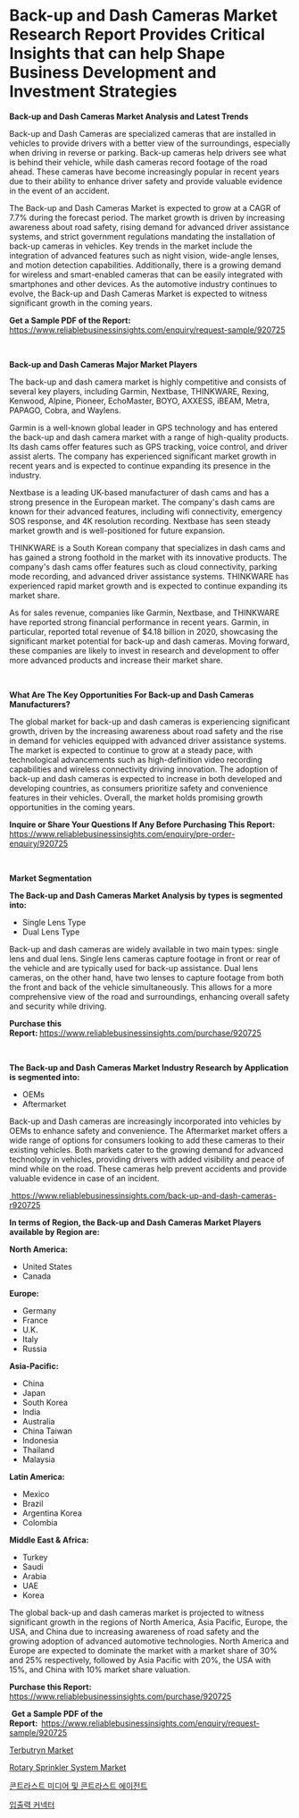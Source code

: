 <p><h1>Back-up and Dash Cameras Market Research Report Provides Critical Insights that can help Shape Business Development and Investment Strategies</h1></p><p><strong>Back-up and Dash Cameras Market Analysis and Latest Trends</strong></p>
<p><p>Back-up and Dash Cameras are specialized cameras that are installed in vehicles to provide drivers with a better view of the surroundings, especially when driving in reverse or parking. Back-up cameras help drivers see what is behind their vehicle, while dash cameras record footage of the road ahead. These cameras have become increasingly popular in recent years due to their ability to enhance driver safety and provide valuable evidence in the event of an accident.</p><p>The Back-up and Dash Cameras Market is expected to grow at a CAGR of 7.7% during the forecast period. The market growth is driven by increasing awareness about road safety, rising demand for advanced driver assistance systems, and strict government regulations mandating the installation of back-up cameras in vehicles. Key trends in the market include the integration of advanced features such as night vision, wide-angle lenses, and motion detection capabilities. Additionally, there is a growing demand for wireless and smart-enabled cameras that can be easily integrated with smartphones and other devices. As the automotive industry continues to evolve, the Back-up and Dash Cameras Market is expected to witness significant growth in the coming years.</p></p>
<p><strong>Get a Sample PDF of the Report:&nbsp;</strong> <a href="https://www.reliablebusinessinsights.com/enquiry/request-sample/920725">https://www.reliablebusinessinsights.com/enquiry/request-sample/920725</a></p>
<p>&nbsp;</p>
<p><strong>Back-up and Dash Cameras Major Market Players</strong></p>
<p><p>The back-up and dash camera market is highly competitive and consists of several key players, including Garmin, Nextbase, THINKWARE, Rexing, Kenwood, Alpine, Pioneer, EchoMaster, BOYO, AXXESS, iBEAM, Metra, PAPAGO, Cobra, and Waylens. </p><p>Garmin is a well-known global leader in GPS technology and has entered the back-up and dash camera market with a range of high-quality products. Its dash cams offer features such as GPS tracking, voice control, and driver assist alerts. The company has experienced significant market growth in recent years and is expected to continue expanding its presence in the industry.</p><p>Nextbase is a leading UK-based manufacturer of dash cams and has a strong presence in the European market. The company's dash cams are known for their advanced features, including wifi connectivity, emergency SOS response, and 4K resolution recording. Nextbase has seen steady market growth and is well-positioned for future expansion.</p><p>THINKWARE is a South Korean company that specializes in dash cams and has gained a strong foothold in the market with its innovative products. The company's dash cams offer features such as cloud connectivity, parking mode recording, and advanced driver assistance systems. THINKWARE has experienced rapid market growth and is expected to continue expanding its market share.</p><p>As for sales revenue, companies like Garmin, Nextbase, and THINKWARE have reported strong financial performance in recent years. Garmin, in particular, reported total revenue of $4.18 billion in 2020, showcasing the significant market potential for back-up and dash cameras. Moving forward, these companies are likely to invest in research and development to offer more advanced products and increase their market share.</p></p>
<p>&nbsp;</p>
<p><strong>What Are The Key Opportunities For Back-up and Dash Cameras Manufacturers?</strong></p>
<p><p>The global market for back-up and dash cameras is experiencing significant growth, driven by the increasing awareness about road safety and the rise in demand for vehicles equipped with advanced driver assistance systems. The market is expected to continue to grow at a steady pace, with technological advancements such as high-definition video recording capabilities and wireless connectivity driving innovation. The adoption of back-up and dash cameras is expected to increase in both developed and developing countries, as consumers prioritize safety and convenience features in their vehicles. Overall, the market holds promising growth opportunities in the coming years.</p></p>
<p><strong>Inquire or Share Your Questions If Any Before Purchasing This Report:</strong> <a href="https://www.reliablebusinessinsights.com/enquiry/pre-order-enquiry/920725">https://www.reliablebusinessinsights.com/enquiry/pre-order-enquiry/920725</a></p>
<p>&nbsp;</p>
<p><strong>Market Segmentation</strong></p>
<p><strong>The Back-up and Dash Cameras Market Analysis by types is segmented into:</strong></p>
<p><ul><li>Single Lens Type</li><li>Dual Lens Type</li></ul></p>
<p><p>Back-up and dash cameras are widely available in two main types: single lens and dual lens. Single lens cameras capture footage in front or rear of the vehicle and are typically used for back-up assistance. Dual lens cameras, on the other hand, have two lenses to capture footage from both the front and back of the vehicle simultaneously. This allows for a more comprehensive view of the road and surroundings, enhancing overall safety and security while driving.</p></p>
<p><strong>Purchase this Report:&nbsp;</strong><a href="https://www.reliablebusinessinsights.com/purchase/920725">https://www.reliablebusinessinsights.com/purchase/920725</a></p>
<p>&nbsp;</p>
<p><strong>The Back-up and Dash Cameras Market Industry Research by Application is segmented into:</strong></p>
<p><ul><li>OEMs</li><li>Aftermarket</li></ul></p>
<p><p>Back-up and Dash cameras are increasingly incorporated into vehicles by OEMs to enhance safety and convenience. The Aftermarket market offers a wide range of options for consumers looking to add these cameras to their existing vehicles. Both markets cater to the growing demand for advanced technology in vehicles, providing drivers with added visibility and peace of mind while on the road. These cameras help prevent accidents and provide valuable evidence in case of an incident.</p></p>
<p><a href="https://www.reliablebusinessinsights.com/back-up-and-dash-cameras-r920725">&nbsp;https://www.reliablebusinessinsights.com/back-up-and-dash-cameras-r920725</a></p>
<p><strong>In terms of Region, the Back-up and Dash Cameras Market Players available by Region are:</strong></p>
<p>
    <p> <strong> North America: </strong>
        <ul>
            <li>United States</li>
            <li>Canada</li>
        </ul>
        </p> 
    <p> <strong> Europe: </strong>
        <ul>
            <li>Germany</li>
            <li>France</li>
            <li>U.K.</li>
            <li>Italy</li>
            <li>Russia</li>
        </ul>
        </p> 
    <p> <strong> Asia-Pacific: </strong>
        <ul>
            <li>China</li>
            <li>Japan</li>
            <li>South Korea</li>
            <li>India</li>
            <li>Australia</li>
            <li>China Taiwan</li>
            <li>Indonesia</li>
            <li>Thailand</li>
            <li>Malaysia</li>
        </ul>
        </p> 
    <p> <strong> Latin America: </strong>
        <ul>
            <li>Mexico</li>
            <li>Brazil</li>
            <li>Argentina Korea</li>
            <li>Colombia</li>
        </ul>
        </p> 
    <p> <strong> Middle East & Africa: </strong>
        <ul>
            <li>Turkey</li>
            <li>Saudi</li>
            <li>Arabia</li>
            <li>UAE</li>
            <li>Korea</li>
        </ul>
    </p>
    </p>
<p><p>The global back-up and dash cameras market is projected to witness significant growth in the regions of North America, Asia Pacific, Europe, the USA, and China due to increasing awareness of road safety and the growing adoption of advanced automotive technologies. North America and Europe are expected to dominate the market with a market share of 30% and 25% respectively, followed by Asia Pacific with 20%, the USA with 15%, and China with 10% market share valuation.</p></p>
<p><strong>Purchase this Report: </strong><a href="https://www.reliablebusinessinsights.com/purchase/920725">https://www.reliablebusinessinsights.com/purchase/920725</a></p>
<p>&nbsp;<strong>Get a Sample PDF of the Report:&nbsp;&nbsp;</strong><a href="https://www.reliablebusinessinsights.com/enquiry/request-sample/920725">https://www.reliablebusinessinsights.com/enquiry/request-sample/920725</a></p>
<p><strong></strong></p>
<p><p><a href="https://github.com/setiawananhar13/Market-Research-Report-List-1/blob/main/terbutryn-market.md">Terbutryn Market</a></p><p><a href="https://github.com/sahltyb2/Market-Research-Report-List-1/blob/main/rotary-sprinkler-system-market.md">Rotary Sprinkler System Market</a></p><p><a href="https://github.com/brendon65677/Market-Research-Report-List-1/blob/main/7489996114362.md">콘트라스트 미디어 및 콘트라스트 에이전트</a></p><p><a href="https://github.com/OwenHamiytll568745/Market-Research-Report-List-2/blob/main/6075345114361.md">입출력 커넥터</a></p></p>